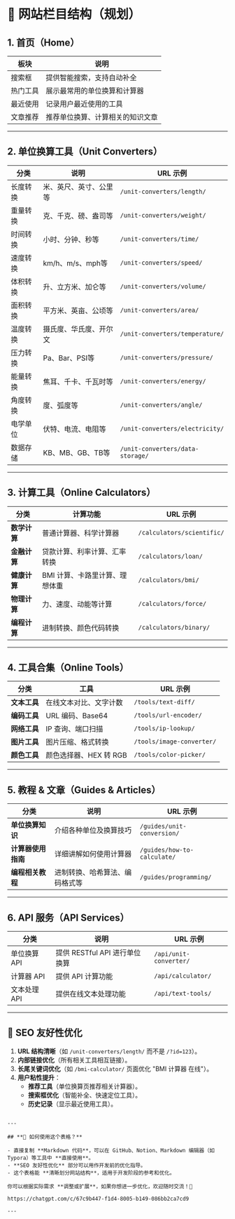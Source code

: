 

# **📌 网站栏目结构（规划）**

## 1. 首页（Home）
| 板块        | 说明 |
|------------|------|
| 搜索框     | 提供智能搜索，支持自动补全 |
| 热门工具   | 展示最常用的单位换算和计算器 |
| 最近使用   | 记录用户最近使用的工具 |
| 文章推荐   | 推荐单位换算、计算相关的知识文章 |

---

## 2. 单位换算工具（Unit Converters）
| 分类       | 说明 | URL 示例 |
|------------|------|-----------|
| 长度转换   | 米、英尺、英寸、公里等 | `/unit-converters/length/` |
| 重量转换   | 克、千克、磅、盎司等 | `/unit-converters/weight/` |
| 时间转换   | 小时、分钟、秒等 | `/unit-converters/time/` |
| 速度转换   | km/h、m/s、mph等 | `/unit-converters/speed/` |
| 体积转换   | 升、立方米、加仑等 | `/unit-converters/volume/` |
| 面积转换   | 平方米、英亩、公顷等 | `/unit-converters/area/` |
| 温度转换   | 摄氏度、华氏度、开尔文 | `/unit-converters/temperature/` |
| 压力转换   | Pa、Bar、PSI等 | `/unit-converters/pressure/` |
| 能量转换   | 焦耳、千卡、千瓦时等 | `/unit-converters/energy/` |
| 角度转换   | 度、弧度等 | `/unit-converters/angle/` |
| 电学单位   | 伏特、电流、电阻等 | `/unit-converters/electricity/` |
| 数据存储   | KB、MB、GB、TB等 | `/unit-converters/data-storage/` |

---

## 3. 计算工具（Online Calculators）
| 分类            | 计算功能 | URL 示例 |
|----------------|---------|----------|
| **数学计算**   | 普通计算器、科学计算器 | `/calculators/scientific/` |
| **金融计算**   | 贷款计算、利率计算、汇率转换 | `/calculators/loan/` |
| **健康计算**   | BMI 计算、卡路里计算、理想体重 | `/calculators/bmi/` |
| **物理计算**   | 力、速度、动能等计算 | `/calculators/force/` |
| **编程计算**   | 进制转换、颜色代码转换 | `/calculators/binary/` |

---

## 4. 工具合集（Online Tools）
| 分类       | 工具 | URL 示例 |
|------------|------|----------|
| **文本工具** | 在线文本对比、文字计数 | `/tools/text-diff/` |
| **编码工具** | URL 编码、Base64 | `/tools/url-encoder/` |
| **网络工具** | IP 查询、端口扫描 | `/tools/ip-lookup/` |
| **图片工具** | 图片压缩、格式转换 | `/tools/image-converter/` |
| **颜色工具** | 颜色选择器、HEX 转 RGB | `/tools/color-picker/` |

---

## 5. 教程 & 文章（Guides & Articles）
| 分类           | 说明 | URL 示例 |
|--------------|------|----------|
| **单位换算知识** | 介绍各种单位及换算技巧 | `/guides/unit-conversion/` |
| **计算器使用指南** | 详细讲解如何使用计算器 | `/guides/how-to-calculate/` |
| **编程相关教程** | 进制转换、哈希算法、编码格式等 | `/guides/programming/` |

---

## 6. API 服务（API Services）
| 分类         | 说明 | URL 示例 |
|------------|------|----------|
| 单位换算 API | 提供 RESTful API 进行单位换算 | `/api/unit-converter/` |
| 计算器 API  | 提供 API 计算功能 | `/api/calculator/` |
| 文本处理 API | 提供在线文本处理功能 | `/api/text-tools/` |

---

## **📌 SEO 友好性优化**
1. **URL 结构清晰**（如 `/unit-converters/length/` 而不是 `/?id=123`）。
2. **内部链接优化**（所有相关工具相互链接）。
3. **长尾关键词优化**（如 `/bmi-calculator/` 页面优化 "BMI 计算器 在线"）。
4. **用户粘性提升**：
   - **推荐工具**（单位换算页推荐相关计算器）。
   - **搜索框优化**（智能补全、快速定位工具）。
   - **历史记录**（显示最近使用工具）。
```

---

## **📌 如何使用这个表格？**

- 直接复制 **Markdown 代码**，可以在 GitHub、Notion、Markdown 编辑器（如 Typora）等工具中 **直接使用**。
- **SEO 友好性优化** 部分可以用作开发前的优化指导。
- 这个表格能 **清晰划分网站结构**，适用于开发阶段的参考和优化。

你可以根据实际需求 **调整或扩展**，如果你想进一步优化，欢迎随时交流！🚀

https://chatgpt.com/c/67c9b447-f1d4-8005-b149-086bb2ca7cd9

---
